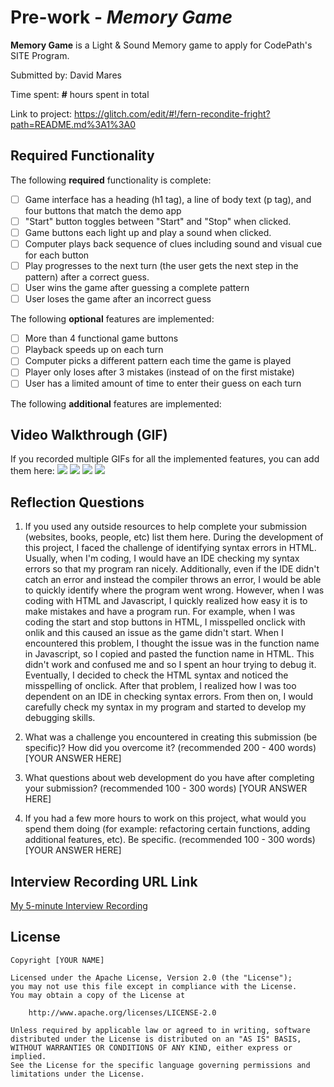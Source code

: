 # Pre-work - *Memory Game*

**Memory Game** is a Light & Sound Memory game to apply for CodePath's SITE Program. 

Submitted by: David Mares

Time spent: **#** hours spent in total

Link to project: https://glitch.com/edit/#!/fern-recondite-fright?path=README.md%3A1%3A0

## Required Functionality

The following **required** functionality is complete:

* [ ] Game interface has a heading (h1 tag), a line of body text (p tag), and four buttons that match the demo app
* [ ] "Start" button toggles between "Start" and "Stop" when clicked. 
* [ ] Game buttons each light up and play a sound when clicked. 
* [ ] Computer plays back sequence of clues including sound and visual cue for each button
* [ ] Play progresses to the next turn (the user gets the next step in the pattern) after a correct guess. 
* [ ] User wins the game after guessing a complete pattern
* [ ] User loses the game after an incorrect guess

The following **optional** features are implemented:

* [ ] More than 4 functional game buttons
* [ ] Playback speeds up on each turn
* [ ] Computer picks a different pattern each time the game is played
* [ ] Player only loses after 3 mistakes (instead of on the first mistake)
* [ ] User has a limited amount of time to enter their guess on each turn

The following **additional** features are implemented:


## Video Walkthrough (GIF)

If you recorded multiple GIFs for all the implemented features, you can add them here:
![](https://minersutep-my.sharepoint.com/:i:/g/personal/demares_miners_utep_edu/EU3mZuh60fZIop4SGGzkde0BYYT_PkdjED6-RY1W9dn50w?e=ds88O4)
![](gif2-link-here)
![](gif3-link-here)
![](gif4-link-here)

## Reflection Questions
1. If you used any outside resources to help complete your submission (websites, books, people, etc) list them here. 
During the development of this project, I faced the challenge of identifying syntax errors in HTML. Usually, when I'm coding, I would have an IDE checking my syntax errors so that my program ran nicely. Additionally, even if the IDE didn't catch an error and instead the compiler throws an error, I would be able to quickly identify where the program went wrong. However, when I was coding with HTML and Javascript, I quickly realized how easy it is to make mistakes and have a program run. For example, when I was coding the start and stop buttons in HTML, I misspelled onclick with onlik and this caused an issue as the game didn't start. When I encountered this problem, I thought the issue was in the function name in Javascript, so I copied and pasted the function name in HTML. This didn't work and confused me and so I spent an hour trying to debug it. Eventually, I decided to check the HTML syntax and noticed the misspelling of onclick. After that problem, I realized how I was too dependent on an IDE in checking syntax errors. From then on, I would carefully check my syntax in my program and started to develop my debugging skills.




2. What was a challenge you encountered in creating this submission (be specific)? How did you overcome it? (recommended 200 - 400 words) 
[YOUR ANSWER HERE]

3. What questions about web development do you have after completing your submission? (recommended 100 - 300 words) 
[YOUR ANSWER HERE]

4. If you had a few more hours to work on this project, what would you spend them doing (for example: refactoring certain functions, adding additional features, etc). Be specific. (recommended 100 - 300 words) 
[YOUR ANSWER HERE]



## Interview Recording URL Link

[My 5-minute Interview Recording](your-link-here)


## License

    Copyright [YOUR NAME]

    Licensed under the Apache License, Version 2.0 (the "License");
    you may not use this file except in compliance with the License.
    You may obtain a copy of the License at

        http://www.apache.org/licenses/LICENSE-2.0

    Unless required by applicable law or agreed to in writing, software
    distributed under the License is distributed on an "AS IS" BASIS,
    WITHOUT WARRANTIES OR CONDITIONS OF ANY KIND, either express or implied.
    See the License for the specific language governing permissions and
    limitations under the License.
